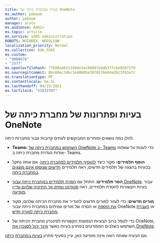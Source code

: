 ```yaml
---
title: בעיות במחברת כיתה של OneNote
ms.author: pebaum
author: pebaum
manager: scotv
ms.audience: Admin
ms.topic: article
ms.service: o365-administration
ROBOTS: NOINDEX, NOFOLLOW
localization_priority: Normal
ms.collection: Adm_O365
ms.custom:
- "9000676"
- "2577"
ms.openlocfilehash: 7fb08a4621349de3ac08887ebdb37fcbe95072f9
ms.sourcegitcommit: 8bc60ec34bc1e40685e3976576e04a2623f63a7c
ms.translationtype: MT
ms.contentlocale: he-IL
ms.lasthandoff: 04/15/2021
ms.locfileid: "51832707"
---
```

# <a name="onenote-class-notebook-issues-and-resolutions"></a>בעיות ופתרונות של מחברת כיתה של OneNote

להלן כמה נושאים ופותרים המבוקשים לעתים קרובות עבור מחברות כיתה.

- **Teams:** [השתמש במחברת כיתה של OneNote ב- Teams](https://support.office.com/article/bd77f11f-27cd-4d41-bfbd-2b11799f1440) כדי לענות על שאלות אודות הגדרת מחברת כיתה ב- Teams.

- **הוסף תלמידים:** סקור כיצד [להוסיף תלמידים למחברת כיתה](https://support.office.com/article/149882af-506a-4689-9fee-39309b97aae8). אם אתה נתקל בבעיות בהצגה של תלמידים חדשים, ראה תלמידים [חדשים שנוספו אינם מוצגים במחברת כיתה](https://support.office.com/article/4da02c45-b435-4af1-921b-51b8ee40e1c9).

- **הסר תלמידים:** התחל עם [הסרת תלמידים במחברת כיתה עבור OneNote](https://support.office.com/article/86dcf019-408f-4de8-8055-eb61f1578c3c). עבור בעיות הקשורות להסרת תלמידים, ראה [סטודנט נמחק אך התיקיה שלהם עדיין מופיעה](https://support.office.com/article/0ed81eaa-c14a-436f-bb6f-ce95f130cc71).

- **מורים חדשים:** כדי לעזור למורים חדשים להגדיר את מחברת הכיתה שלהם, סקור [את הוספה](https://support.office.com/article/fdcb870b-49a7-4a14-9ea6-d817f88026f8) או הסרה של מורים עמיתים במחברת כיתה עבור OneNote או [העברת מחברת כיתה למורה חדש](https://support.office.com/article/84ef5d4a-0eec-4d5b-bc22-1317bc3b9027).

- כדי לטפל ברוב הבעיות הנפוצות הקשורות לסינכרון מחברת הכיתה של OneNote, השתמש בשלבים המפורטים בפתרון בעיות כאשר [אינך יכול לסנכרן את OneNote](https://support.office.com/article/Fix-issues-when-you-can-t-sync-OneNote-299495ef-66d1-448f-90c1-b785a6968d45).

אם הבעיה שאתה רואה אינה מופיעה כאן, עיין בסעיף פתרון [בעיות במחברת](https://support.office.com/article/class-notebook-ee70aff9-52e8-449f-be6a-7cbc1d65eaea#ID0EAABAAA=Manage&ID0EABAAA=Troubleshoot) [כיתה](https://support.office.com/article/class-notebook-ee70aff9-52e8-449f-be6a-7cbc1d65eaea). 



